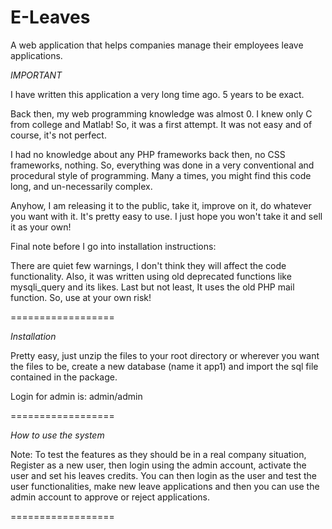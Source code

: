 E-Leaves
========

A web application that helps companies manage their employees leave applications.

*IMPORTANT*

I have written this application a very long time ago. 5 years to be exact.

Back then, my web programming knowledge was almost 0. I knew only C from college and Matlab! So, it was a first attempt. It was not easy and of course, it's not perfect.

I had no knowledge about any PHP frameworks back then, no CSS frameworks, nothing. So, everything was done in a very conventional and procedural style of programming. Many a times, you might find this code long, and un-necessarily complex.

Anyhow, I am releasing it to the public, take it, improve on it, do whatever you want with it. It's pretty easy to use. I just hope you won't take it and sell it as your own!

Final note before I go into installation instructions:

There are quiet few warnings, I don't think they will affect the code functionality. Also, it was written using old deprecated functions like mysqli_query and its likes. Last but not least, It uses the old PHP mail function. So, use at your own risk!

==================

*Installation*

Pretty easy, just unzip the files to your root directory or wherever you want the files to be, create a new database (name it app1) and import the sql file contained in the package.

Login for admin is: admin/admin

==================

*How to use the system*

Note: To test the features as they should be in a real company situation, Register as a new user, then login using the admin account, activate the user and set his leaves credits. You can then login as the user and test the user functionalities, make new leave applications and then you can use the admin account to approve or reject applications.

==================
